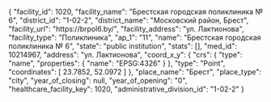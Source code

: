 {
    "facility_id": 1020,
    "facility_name": "Брестская городская поликлиника № 6",
    "district_id": "1-02-2",
    "district_name": "Московский район, Брест",
    "facility_url": "https:\/\/brpol6.by\/",
    "facility_address": "ул. Лактионова",
    "facility_type": "Поликлиника",
    "ap_1": "11",
    "name": "Брестская городская поликлиника № 6",
    "state": "public institution",
    "stats": [],
    "med_id": 10214967,
    "address": "ул. Лактионова",
    "coord_x_y": {
        "crs": {
            "type": "name",
            "properties": {
                "name": "EPSG:4326"
            }
        },
        "type": "Point",
        "coordinates": [
            23.7852,
            52.0972
        ]
    },
    "place_name": "Брест",
    "place_type": "city",
    "year_of_closing": null,
    "year_of_opening": "0",
    "healthcare_facility_key": 1020,
    "administrative_division_id": "1-02-2"
}